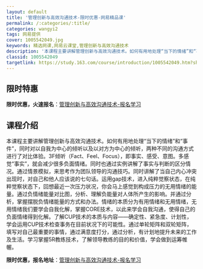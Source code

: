 ```yaml
---
layout: default
title: '管理创新与高效沟通技术-限时优惠-网易精品课'
permalink: /:categories/:title/
categories: wangyi2
tags: 网易提供
cover: 1005542049.jpg
keywords: 精选网课,网易云课堂,管理创新与高效沟通技术
description: '本课程主要讲解管理创新与高效沟通技术。如何有用地处理“当下的情绪”和“事件”，同时对以自我为中心的倾听以及以对方为中心的'
classid: 1005542049
targetlink: https://study.163.com/course/introduction/1005542049.htm?share=1&shareId=1025206652&utm_campaign=share&utm_medium=iphoneShare&utm_source=&utm_u=1025206652
---
```


## 限时特惠

**限时优惠，火速报名**：[管理创新与高效沟通技术-报名学习](https://study.163.com/course/introduction/1005542049.htm?share=1&shareId=1025206652&utm_campaign=share&utm_medium=iphoneShare&utm_source=&utm_u=1025206652)

## 课程介绍

本课程主要讲解管理创新与高效沟通技术。如何有用地处理“当下的情绪”和“事件”，同时对以自我为中心的倾听以及以对方为中心的倾听，两种不同的沟通方式进行了对比体验。3F倾听（Fact、Feel、Focus），即事实、感受、意图。多感觉“事实”，就会减少很多负面情绪。同时也通过实例讲解了事实与判断的区分情况。通过情景模拟，来思考作为团队领导的沟通技巧。同时讲解了当自己内心冲突出现时，对自己和他人应该说的七句话。运用gap技术，进入纯粹觉察状态，在纯粹觉察状态下，回想最近一次压力状况，你会马上感觉到构成压力的无用情绪的能量。通过负情绪能量对比图，分析、理解负能量对人体所产生的影响。并通过分析，掌握摆脱负情绪能量的方式和办法。情绪的本质分为有用情绪和无用情绪，无用情绪我们要学会自我化解，掌握CORE技术，以此来学会自我沟通，使得自己的负面情绪得到化解。了解CUP技术的本质与内容——确定性、紧急度、计划性，学会运用CUP技术检查事务在目前状况下的可能性。通过单轮矩阵和双轮矩阵，填写对自己最重要的事情，通过满意度打分，通过分析，有计划地提升未来的工作及生活。学习掌握5R教练技术，了解领导教练的目的和价值，学会做到运筹帷幄。

**限时优惠，报名地址**：[管理创新与高效沟通技术-报名学习](https://study.163.com/course/introduction/1005542049.htm?share=1&shareId=1025206652&utm_campaign=share&utm_medium=iphoneShare&utm_source=&utm_u=1025206652)

